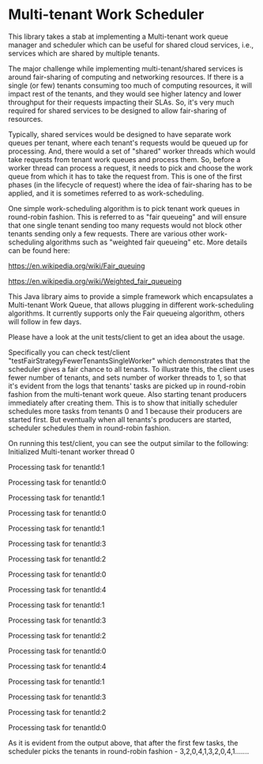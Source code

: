 # Multi-tenant Work Scheduler

This library takes a stab at implementing a Multi-tenant work queue manager and scheduler which can be useful for shared cloud services, i.e., services which are shared by multiple tenants.

The major challenge while implementing multi-tenant/shared services is around fair-sharing of computing and networking resources. If there is a single (or few) tenants consuming too much of computing resources, it will impact rest of the tenants, and they would see higher latency and lower throughput for their requests impacting their SLAs. So, it's very much required for shared services to be designed to allow fair-sharing of resources.

Typically, shared services would be designed to have separate work queues per tenant, where each tenant's requests would be queued up for processing. And, there would a set of "shared" worker threads which would take requests from tenant work queues and process them. So, before a worker thread can process a request, it needs to pick and choose the work queue from which it has to take the request from. This is one of the first phases (in the lifecycle of request) where the idea of fair-sharing has to be applied, and it is sometimes referred to as work-scheduling.

One simple work-scheduling algorithm is to pick tenant work queues in round-robin fashion. This is referred to as "fair queueing" and will ensure that one single tenant sending too many requests would not block other tenants sending only a few requests. There are various other work-scheduling algorithms such as "weighted fair queueing" etc. More details can be found here:

https://en.wikipedia.org/wiki/Fair_queuing

https://en.wikipedia.org/wiki/Weighted_fair_queueing


This Java library aims to provide a simple framework which encapsulates a Multi-tenant Work Queue, that allows plugging in different work-scheduling algorithms. It currently supports only the Fair queueing algorithm, others will follow in few days.

Please have a look at the unit tests/client to get an idea about the usage.

Specifically you can check test/client "testFairStrategyFewerTenantsSingleWorker" which demonstrates that the scheduler gives a fair chance to all tenants. To illustrate this, the client uses fewer number of tenants, and sets number of worker threads to 1, so that it's evident from the logs that tenants' tasks are picked up in round-robin fashion from the multi-tenant work queue. Also starting tenant producers immediately after creating them. This is to show that initially scheduler schedules more tasks from tenants 0 and 1 because their producers are started first. But eventually when all tenants's producers are started, scheduler schedules them in round-robin fashion.

On running this test/client, you can see the output similar to the following:
Initialized Multi-tenant worker thread 0

Processing task for tenantId:1

Processing task for tenantId:0

Processing task for tenantId:1

Processing task for tenantId:0

Processing task for tenantId:1

Processing task for tenantId:3

Processing task for tenantId:2

Processing task for tenantId:0

Processing task for tenantId:4

Processing task for tenantId:1

Processing task for tenantId:3

Processing task for tenantId:2

Processing task for tenantId:0

Processing task for tenantId:4

Processing task for tenantId:1

Processing task for tenantId:3

Processing task for tenantId:2

Processing task for tenantId:0

As it is evident from the output above, that after the first few tasks, the scheduler picks the tenants in round-robin fashion - 3,2,0,4,1,3,2,0,4,1.......
